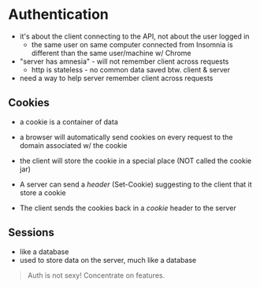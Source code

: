 # Authentication

- it's about the client connecting to the API, not about the user logged in
  - the same user on same computer connected from Insomnia is different than the same user/machine w/ Chrome
- "server has amnesia" - will not remember client across requests
  - http is stateless - no common data saved btw. client & server
- need a way to help server remember client across requests

## Cookies
- a cookie is a container of data
- a browser will automatically send cookies on every request to the domain associated w/ the cookie
- the client will store the cookie in a special place (NOT called the cookie jar)

- A server can send a _header_ (Set-Cookie) suggesting to the client that it store a cookie

- The client sends the cookies back in a _cookie_ header to the server

## Sessions

- like a database
- used to store data on the server, much like a database

> Auth is not sexy! Concentrate on features.